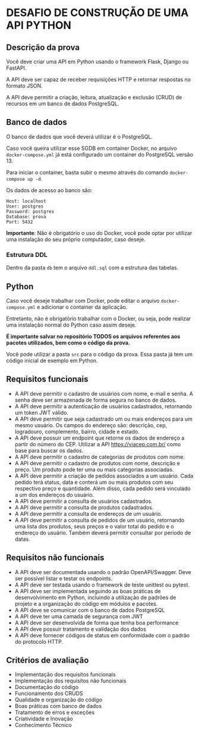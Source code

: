 # DESAFIO DE CONSTRUÇÃO DE UMA API PYTHON

## Descrição da prova

Você deve criar uma API em Python usando o framework Flask, Django ou FastAPI. 

A API deve ser capaz de receber requisições HTTP e retornar respostas no formato JSON. 

A API deve permitir a criação, leitura, atualização e exclusão (CRUD) de recursos em um banco de dados PostgreSQL.

## Banco de dados

O banco de dados que você deverá utilizar é o PostgreSQL. 

Caso você queira utilizar esse SGDB em container Docker, no arquivo `docker-compose.yml` já está configurado um container do PostgreSQL versão 13.

Para iniciar o container, basta subir o mesmo através do comando `docker-compose up -d`.

Os dados de acesso ao banco são:

```
Host: localhost
User: postgres
Password: postgres
Database: prova
Port: 5432
```

**Importante**: Não é obrigatório o uso do Docker, você pode optar por utilizar uma instalação do seu próprio computador, caso deseje.

### Estrutura DDL

Dentro da pasta `db` tem o arquivo `ddl.sql` com a estrutura das tabelas.

## Python

Caso você deseje trabalhar com Docker, pode editar o arquivo `docker-compose.yml` e adicionar o container da aplicação.

Entretanto, não é obrigatório trabalhar com o Docker, ou seja, pode realizar uma instalação normal do Python caso assim deseje.

**É importante salvar no repositório TODOS os arquivos referentes aos pacotes utilizados, bem como o código da prova.**

Você pode utilizar a pasta `src` para o código da prova. Essa pasta já tem um código inicial de exemplo em Python.

## Requisitos funcionais

- A API deve permitir o cadastro de usuários com nome, e-mail e senha. A senha deve ser armazenada de forma segura no banco de dados.
- A API deve permitir a autenticação de usuários cadastrados, retornando um token JWT válido.
- A API deve permitir que seja cadastrado um ou mais endereços para um mesmo usuário. Os campos do endereço são: descrição, cep, logradouro, complemento, bairro, cidade e estado.
- A API deve possuir um endpoint que retorne os dados de endereço a partir do número do CEP. Utilizar a API https://viacep.com.br/ como base para buscar os dados.
- A API deve permitir o cadastro de categorias de produtos com nome.
- A API deve permitir o cadastro de produtos com nome, descrição e preço. Um produto pode ter uma ou mais categorias associadas.
- A API deve permitir a criação de pedidos associados a um usuário. Cada pedido terá status, data e conterá um ou mais produtos com seu respectivo preço e quantidade. Além disso, cada pedido será vinculado a um dos endereços do usuário.
- A API deve permitir a consulta de usuários cadastrados.
- A API deve permitir a consulta de produtos cadastrados.
- A API deve permitir a consulta de endereços de um usuário.
- A API deve permitir a consulta de pedidos de um usuário, retornando uma lista dos produtos, seus preços e o valor total do pedido e o endereço do usuário. Também deverá permitir consultar por período de datas.

## Requisitos não funcionais

- A API deve ser documentada usando o padrão OpenAPI/Swagger. Deve ser possível listar e testar os endpoints.
- A API deve ser testada usando o framework de teste unittest ou pytest.
- A API deve ser implementada seguindo as boas práticas de desenvolvimento em Python, incluindo a utilização de padrões de projeto e a organização do código em módulos e pacotes.
- A API deve se comunicar com o banco de dados PostgreSQL
- A API deve ter uma camada de segurança com JWT
- A API deve ser desenvolvida de forma que tenha boa performance
- A API deve possuir tratamento e validação dos dados
- A API deve fornecer códigos de status em conformidade com o padrão do protocolo HTTP.


## Critérios de avaliação

- Implementação dos requisitos funcionais
- Implementação dos requisitos não funcionais
- Documentação do código
- Funcionamento dos CRUDS
- Qualidade e organização do código
- Boas práticas com banco de dados
- Tratamento de erros e exceções
- Criatividade e Inovação
- Conhecimento Técnico

